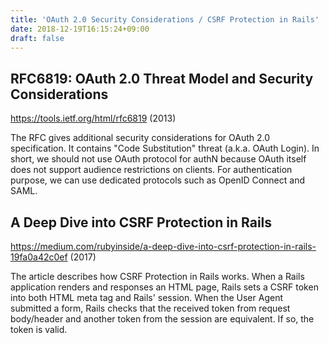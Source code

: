 ```yaml
---
title: 'OAuth 2.0 Security Considerations / CSRF Protection in Rails'
date: 2018-12-19T16:15:24+09:00
draft: false
---
```


## RFC6819: OAuth 2.0 Threat Model and Security Considerations

https://tools.ietf.org/html/rfc6819 (2013)

The RFC gives additional security considerations for OAuth 2.0 specification. It contains "Code Substitution" threat (a.k.a. OAuth Login). In short, we should not use OAuth protocol for authN because OAuth itself does not support audience restrictions on clients. For authentication purpose, we can use dedicated protocols such as OpenID Connect and SAML.

## A Deep Dive into CSRF Protection in Rails

https://medium.com/rubyinside/a-deep-dive-into-csrf-protection-in-rails-19fa0a42c0ef (2017)

The article describes how CSRF Protection in Rails works. When a Rails application renders and responses an HTML page, Rails sets a CSRF token into both HTML meta tag and Rails' session. When the User Agent submitted a form, Rails checks that the received token from request body/header and another token from the session are equivalent. If so, the token is valid.
